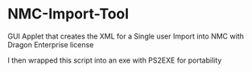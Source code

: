 # NMC-Import-Tool
GUI Applet that creates the XML for a Single user Import into NMC with Dragon Enterprise license


I then wrapped this script into an exe with PS2EXE for portability
